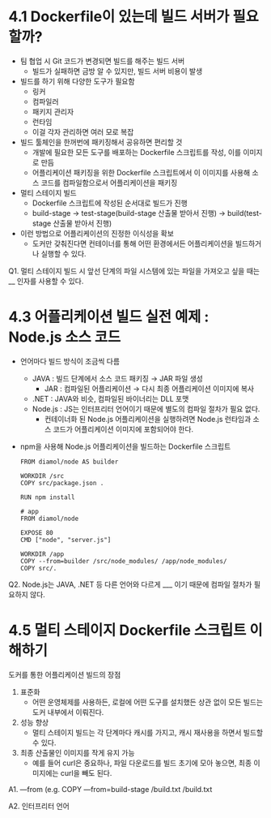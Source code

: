 # 4.1 Dockerfile이 있는데 빌드 서버가 필요할까?

- 팀 협업 시 Git 코드가 변경되면 빌드를 해주는 빌드 서버
    - 빌드가 실패하면 금방 알 수 있지만, 빌드 서버 비용이 발생
- 빌드를 하기 위해 다양한 도구가 필요함
    - 링커
    - 컴파일러
    - 패키지 관리자
    - 런타임
    - 이걸 각자 관리하면 여러 모로 복잡
- 빌드 툴체인을 한꺼번에 패키징해서 공유하면 편리할 것
    - 개발에 필요한 모든 도구를 배포하는 Dockerfile 스크립트를 작성, 이를 이미지로 만듬
    - 어플리케이션 패키징을 위한 Dockerfile 스크립트에서 이 이미지를 사용해 소스 코드를 컴파일함으로서 어플리케이션을 패키징
- 멀티 스테이지 빌드
    - Dockerfile 스크립트에 작성된 순서대로 빌드가 진행
    - build-stage → test-stage(build-stage 산출물 받아서 진행) → build(test-stage 산출물 받아서 진행)
- 이런 방법으로 어플리케이션의 진정한 이식성을 확보
    - 도커만 갖춰진다면 컨테이너를 통해 어떤 환경에서든 어플리케이션을 빌드하거나 실행할 수 있다.

Q1. 멀티 스테이지 빌드 시 앞선 단계의 파일 시스템에 있는 파일을 가져오고 싶을 때는 __ 인자를 사용할 수 있다.

# 4.3 어플리케이션 빌드 실전 예제 : Node.js 소스 코드

- 언어마다 빌드 방식이 조금씩 다름
    - JAVA : 빌드 단계에서 소스 코드 패키징 → JAR 파일 생성
        - JAR : 컴파일된 어플리케이션 → 다시 최종 어플리케이션 이미지에 복사
    - .NET : JAVA와 비슷, 컴파일된 바이너리는 DLL 포맷
    - Node.js : JS는 인터프리터 언어이기 때문에 별도의 컴파일 절차가 필요 없다.
        - 컨테이너화 된 Node.js 어플리케이션을 실행하려면 Node.js 런타임과 소스 코드가 어플리케이션 이미지에 포함되어야 한다.
- npm을 사용해 Node.js 어플리케이션을 빌드하는 Dockerfile 스크립트

    ```docker
    FROM diamol/node AS builder
    
    WORKDIR /src
    COPY src/package.json .
    
    RUN npm install
    
    # app
    FROM diamol/node
    
    EXPOSE 80
    CMD ["node", "server.js"]
    
    WORKDIR /app
    COPY --from=builder /src/node_modules/ /app/node_modules/
    COPY src/.
    ```


Q2. Node.js는 JAVA, .NET 등 다른 언어와 다르게 ___ 이기 때문에 컴파일 절차가 필요하지 않다.

# 4.5 멀티 스테이지 Dockerfile 스크립트 이해하기

도커를 통한 어플리케이션 빌드의 장점

1. 표준화
    - 어떤 운영체제를 사용하든, 로컬에 어떤 도구를 설치했든 상관 없이 모든 빌드는 도커 내부에서 이뤄진다.
2. 성능 향상
    - 멀티 스테이지 빌드는 각 단계마다 캐시를 가지고, 캐시 재사용을 하면서 빌드할 수 있다.
3. 최종 산출물인 이미지를 작게 유지 가능
    - 예를 들어 curl은 중요하나, 파일 다운로드를 빌드 초기에 모아 놓으면, 최종 이미지에는 curl을 빼도 된다.

A1. —from (e.g. COPY —from=build-stage /build.txt /build.txt

A2. 인터프리터 언어
